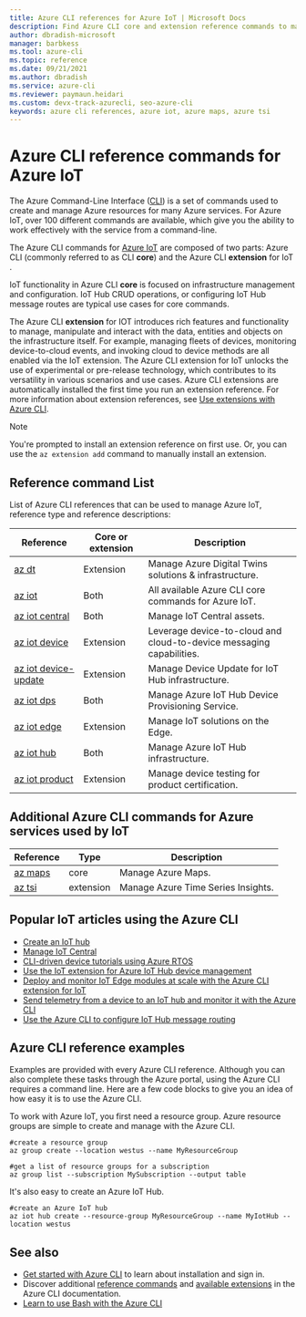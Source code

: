 ```yaml
---
title: Azure CLI references for Azure IoT | Microsoft Docs
description: Find Azure CLI core and extension reference commands to manage Azure IoT. With over 100 different commands available, you can work effectively with Azure IoT from a command line.
author: dbradish-microsoft
manager: barbkess
ms.tool: azure-cli
ms.topic: reference
ms.date: 09/21/2021
ms.author: dbradish
ms.service: azure-cli
ms.reviewer: paymaun.heidari
ms.custom: devx-track-azurecli, seo-azure-cli
keywords: azure cli references, azure iot, azure maps, azure tsi
---
```


# Azure CLI reference commands for Azure IoT

The Azure Command-Line Interface ([CLI](./what-is-azure-cli.md)) is a set of commands used to create and manage Azure resources for many Azure services. For Azure IoT, over 100 different commands are available, which give you the ability to work effectively with the service from a command-line.

The Azure CLI commands for [Azure IoT](/azure/iot-fundamentals/) are composed of two parts: Azure CLI (commonly referred to as CLI **core**) and the Azure CLI **extension** for IoT .

IoT functionality in Azure CLI **core** is focused on infrastructure management and configuration. IoT Hub CRUD operations, or configuring IoT Hub message routes are typical use cases for core commands.

The Azure CLI **extension** for IOT introduces rich features and functionality to manage, manipulate and interact with the data, entities and objects on the infrastructure itself. For example, managing fleets of devices, monitoring device-to-cloud events, and invoking cloud to device methods are all enabled via the IoT extension. The Azure CLI extension for IoT unlocks the use of experimental or pre-release technology, which contributes to its versatility in various scenarios and use cases. Azure CLI extensions are automatically installed the first time you run an extension reference. For more information about extension references, see [Use extensions with Azure CLI](./azure-cli-extensions-overview.md).

> [!NOTE]
> You're prompted to install an extension reference on first use. Or, you can use the `az extension add` command to manually install an extension.

## Reference command List

List of Azure CLI references that can be used to manage Azure IoT, reference type and reference descriptions:

| Reference | Core or extension | Description
|-|-|-|
| [az dt](../latest/docs-ref-autogen/dt.yml) | Extension | Manage Azure Digital Twins solutions & infrastructure.
| [az iot](../latest/docs-ref-autogen/iot.yml) | Both  | All available Azure CLI core commands for Azure IoT.
| [az iot central](../latest/docs-ref-autogen/iot/central.yml) | Both | Manage IoT Central assets.
| [az iot device](../latest/docs-ref-autogen/iot/device.yml) | Extension | Leverage device-to-cloud and cloud-to-device messaging capabilities.
| [az iot device-update](../latest/docs-ref-autogen/iot/device-update.yml) | Extension | Manage Device Update for IoT Hub infrastructure.
| [az iot dps](../latest/docs-ref-autogen/iot/dps.yml) | Both | Manage Azure IoT Hub Device Provisioning Service.
| [az iot edge](../latest/docs-ref-autogen/iot/edge.yml) | Extension | Manage IoT solutions on the Edge.
| [az iot hub](../latest/docs-ref-autogen/iot/hub.yml) | Both | Manage Azure IoT Hub infrastructure.
| [az iot product](../latest/docs-ref-autogen/iot/product.yml) | Extension | Manage device testing for product certification.

## Additional Azure CLI commands for Azure services used by IoT

| Reference | Type | Description
|-|-|-|
| [az maps](../latest/docs-ref-autogen/maps.yml) | core | Manage Azure Maps.
| [az tsi](../latest/docs-ref-autogen/tsi.yml) | extension | Manage Azure Time Series Insights.

## Popular IoT articles using the Azure CLI

- [Create an IoT hub](/azure/iot-hub/iot-hub-create-using-cli)
- [Manage IoT Central](/azure/iot-central/core/howto-manage-iot-central-from-cli)
- [CLI-driven device tutorials using Azure RTOS](/azure/rtos/getting-started?branch=master)
- [Use the IoT extension for Azure IoT Hub device management](/azure/iot-hub/iot-hub-device-management-iot-extension-azure-cli-2-0)
- [Deploy and monitor IoT Edge modules at scale with the Azure CLI extension for IoT](/azure/iot-edge/how-to-deploy-cli-at-scale)
- [Send telemetry from a device to an IoT hub and monitor it with the Azure CLI](/azure/iot-hub/quickstart-send-telemetry-cli)
- [Use the Azure CLI to configure IoT Hub message routing](/azure/iot-hub/tutorial-routing-config-message-routing-cli)

## Azure CLI reference examples

Examples are provided with every Azure CLI reference. Although you can also complete these tasks through the Azure portal, using the Azure CLI requires a command line. Here are a few code blocks to give you an idea of how easy it is to use the Azure CLI.

To work with Azure IoT, you first need a resource group. Azure resource groups are simple to create and manage with the Azure CLI.  

```azurecli
#create a resource group
az group create --location westus --name MyResourceGroup
```

```azurecli
#get a list of resource groups for a subscription
az group list --subscription MySubscription --output table
```

It's also easy to create an Azure IoT Hub.

```azurecli
#create an Azure IoT hub
az iot hub create --resource-group MyResourceGroup --name MyIotHub --location westus
```

## See also

* [Get started with Azure CLI](./get-started-with-azure-cli.md) to learn about installation and sign in.
* Discover additional [reference commands](../latest/docs-ref-autogen/reference-index.yml) and [available extensions](./azure-cli-extensions-list.md) in the Azure CLI documentation.
* [Learn to use Bash with the Azure CLI](./azure-cli-learn-bash.md)
